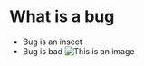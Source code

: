 # What is a bug
- Bug is an insect
- Bug is bad
![This is an image](https://cdn.vectorstock.com/i/1000x1000/53/32/wanted-bug-as-symbol-software-testing-quality-vector-29455332.webp)
